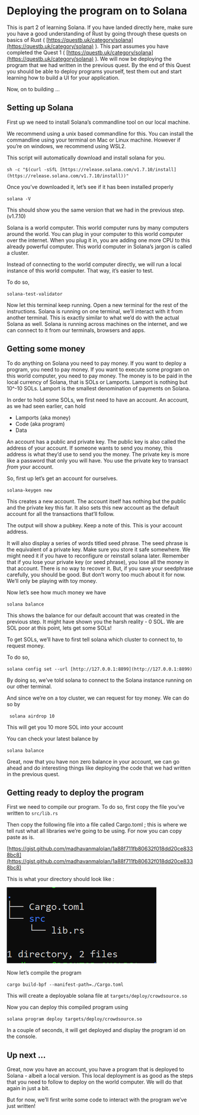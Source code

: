 # Deploying the program on to Solana

This is part 2 of learning Solana. If you have landed directly here, make sure you have a good understanding of Rust by going through these quests on basics of Rust ( [https://questb.uk/category/solana](https://questb.uk/category/solana) ). This part assumes you have completed the Quest 1 ( [https://questb.uk/category/solana](https://questb.uk/category/solana) ). We will now be deploying the program that we had written in the previous quest. By the end of this Quest you should be able to deploy programs yourself, test them out and start learning how to build a UI for your application.

Now, on to building …

## Setting up Solana

First up we need to install Solana’s commandline tool on our local machine.

We recommend using a unix based commandline for this. You can install the commandline using your terminal on Mac or Linux machine. However if you’re on windows, we recommend using WSL2.

This script will automatically download and install solana for you.

`sh -c "$(curl -sSfL [https://release.solana.com/v1.7.10/install](https://release.solana.com/v1.7.10/install))"`

Once you’ve downloaded it, let’s see if it has been installed properly

`solana -V`

This should show you the same version that we had in the previous step. (v1.7.10)

Solana is a world computer. This world computer runs by many computers around the world. You can plug in your computer to this world computer over the internet. When you plug it in, you are adding one more CPU to this already powerful computer. This world computer in Solana’s jargon is called a cluster.

Instead of connecting to the world computer directly, we will run a local instance of this world computer. That way, it’s easier to test.

To do so,

`solana-test-validator`

Now let this terminal keep running. Open a new terminal for the rest of the instructions. Solana is running on one terminal, we’ll interact with it from another terminal. This is exactly similar to what we’d do with the actual Solana as well. Solana is running across machines on the internet, and we can connect to it from our terminals, browsers and apps.

## Getting some money

To do anything on Solana you need to pay money. If you want to deploy a program, you need to pay money. If you want to execute some program on this world computer, you need to pay money. The money is to be paid in the local currency of Solana, that is SOLs or Lamports. Lamport is nothing but 10^-10 SOLs. Lamport is the smallest denomination of payments on Solana.

In order to hold some SOLs, we first need to have an account. An account, as we had seen earlier, can hold

- Lamports (aka money)
- Code (aka program)
- Data

An account has a public and private key. The public key is also called the address of your account. If someone wants to send you money, this address is what they’d use to send you the money. The private key is more like a password that only you will have. You use the private key to transact _from_ your account.

So, first up let’s get an account for ourselves.

`solana-keygen new`

This creates a new account. The account itself has nothing but the public and the private key this far. It also sets this new account as the default account for all the transactions that’ll follow.

The output will show a pubkey. Keep a note of this. This is your account address.

It will also display a series of words titled seed phrase. The seed phrase is the equivalent of a private key. Make sure you store it safe somewhere. We might need it if you have to reconfigure or reinstall solana later. Remember that if you lose your private key (or seed phrase), you lose all the money in that account. There is no way to recover it. But, if you save your seedphrase carefully, you should be good. But don’t worry too much about it for now. We’ll only be playing with toy money.

Now let’s see how much money we have

`solana balance`

This shows the balance for our default account that was created in the previous step. It might have shown you the harsh reality - 0 SOL. We are SOL poor at this point, lets get some SOLs!

To get SOLs, we’ll have to first tell solana which cluster to connect to, to request money.

To do so,

`solana config set --url [http://127.0.0.1:8899](http://127.0.0.1:8899) `

By doing so, we’ve told solana to connect to the Solana instance running on our other terminal.

And since we’re on a toy cluster, we can request for toy money. We can do so by

` solana airdrop 10`

This will get you 10 more SOL into your account

You can check your latest balance by

`solana balance`

Great, now that you have non zero balance in your account, we can go ahead and do interesting things like deploying the code that we had written in the previous quest.

## Getting ready to deploy the program

First we need to compile our program. To do so, first copy the file you’ve written to `src/lib.rs`

Then copy the following file into a file called Cargo.toml ; this is where we tell rust what all libraries we’re going to be using. For now you can copy paste as is.

[https://gist.github.com/madhavanmalolan/1a88f711fb80632f018dd20ce8338bc8](https://gist.github.com/madhavanmalolan/1a88f711fb80632f018dd20ce8338bc8)

This is what your directory should look like :

![alt_text](https://raw.githubusercontent.com/CreatorOS/deploying-the-program-on-to-solana/main/learn_src/learn_assets/1.png)

Now let’s compile the program

`cargo build-bpf --manifest-path=./Cargo.toml `

This will create a deployable solana file at `targets/deploy/crowdsource.so`

Now you can deploy this compiled program using

`solana program deploy targets/deploy/crowdsource.so`

In a couple of seconds, it will get deployed and display the program id on the console.

## Up next …

Great, now you have an account, you have a program that is deployed to Solana - albeit a local version. This local deployment is as good as the steps that you need to follow to deploy on the world computer. We will do that again in just a bit.

But for now, we’ll first write some code to interact with the program we’ve just written!
